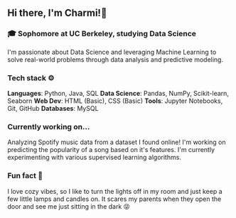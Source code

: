 ## Hi there, I'm Charmi!👋
### 🎓 Sophomore at UC Berkeley, studying Data Science
I'm passionate about Data Science and leveraging Machine Learning to solve real-world problems through data analysis and predictive modeling.

### Tech stack ⚙️
**Languages**: Python, Java, SQL
**Data Science**: Pandas, NumPy, Scikit-learn, Seaborn
**Web Dev**: HTML (Basic), CSS (Basic)
**Tools**: Jupyter Notebooks, Git, GitHub
**Databases**: MySQL

### Currently working on...
Analyzing Spotify music data from a dataset I found online! I'm working on predicting the popularity of a song based on it's features. I'm currently experimenting with various supervised learning algorithms.

### Fun fact 🤭
I love cozy vibes, so I like to turn the lights off in my room and just keep a few little lamps and candles on. It scares my parents when they open the door and see me just sitting in the dark 😝
